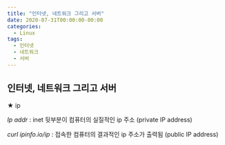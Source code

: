 ```yaml
---
title: "인터넷, 네트워크 그리고 서버"
date: 2020-07-31T00:00:00-00:00
categories:
  - Linux
tags:
  - 인터넷
  - 네트워크
  - 서버
---
```


## 인터넷, 네트워크 그리고 서버

★ ip

*Ip addr* : inet 뒷부분이 컴퓨터의 실질적인 ip 주소 (private IP address)

*curl ipinfo.io/ip* : 접속한 컴퓨터의 결과적인 ip 주소가 출력됨 (public IP address)
